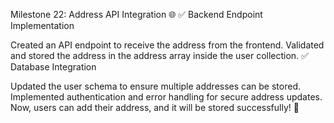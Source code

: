 Milestone 22: Address API Integration 🌐
✅ Backend Endpoint Implementation

Created an API endpoint to receive the address from the frontend.
Validated and stored the address in the address array inside the user collection.
✅ Database Integration

Updated the user schema to ensure multiple addresses can be stored.
Implemented authentication and error handling for secure address updates.
Now, users can add their address, and it will be stored successfully! 🚀
